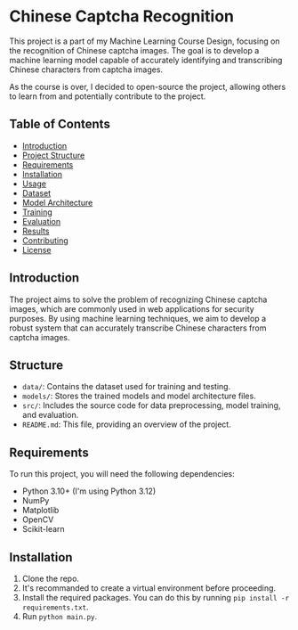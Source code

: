 # Chinese Captcha Recognition

This project is a part of my Machine Learning Course Design, focusing on the recognition of Chinese captcha images. The goal is to develop a machine learning model capable of accurately identifying and transcribing Chinese characters from captcha images.

As the course is over, I decided to open-source the project, allowing others to learn from and potentially contribute to the project.

## Table of Contents

- [Introduction](#introduction)
- [Project Structure](#structure)
- [Requirements](#requirements)
- [Installation](#installation)
- [Usage](#usage)
- [Dataset](#dataset)
- [Model Architecture](#model-architecture)
- [Training](#training)
- [Evaluation](#evaluation)
- [Results](#results)
- [Contributing](#contributing)
- [License](#license)

## Introduction

The project aims to solve the problem of recognizing Chinese captcha images, which are commonly used in web applications for security purposes. By using machine learning techniques, we aim to develop a robust system that can accurately transcribe Chinese characters from captcha images.

## Structure

- `data/`: Contains the dataset used for training and testing.
- `models/`: Stores the trained models and model architecture files.
- `src/`: Includes the source code for data preprocessing, model training, and evaluation.
- `README.md`: This file, providing an overview of the project.

## Requirements

To run this project, you will need the following dependencies:

- Python 3.10+ (I'm using Python 3.12)
- NumPy
- Matplotlib
- OpenCV
- Scikit-learn

## Installation

1. Clone the repo.
2. It's recommanded to create a virtual environment before proceeding.
3. Install the required packages. You can do this by running `pip install -r requirements.txt`.
4. Run `python main.py`.